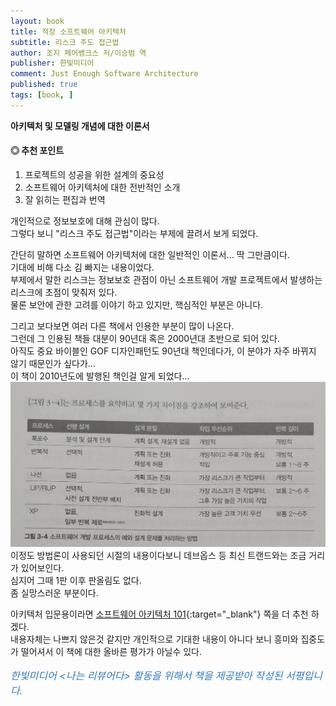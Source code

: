 ```yaml
---
layout: book
title: 적정 소프트웨어 아키텍처
subtitle: 리스크 주도 접근법
author: 조지 페어뱅크스 저/이승범 역 
publisher: 한빛미디어
comment: Just Enough Software Architecture
published: true
tags: [book, ]
---
```


**아키텍처 및 모델링 개념에 대한 이론서**

#### ◎ 추천 포인트
1. 프로젝트의 성공을 위한 설계의 중요성
2. 소프트웨어 아키텍처에 대한 전반적인 소개
3. 잘 읽히는 편집과 번역

<p></p>



개인적으로 정보보호에 대해 관심이 많다.  
그렇다 보니 "리스크 주도 접근법"이라는 부제에 끌려서 보게 되었다.

간단히 말하면 소프트웨어 아키텍처에 대한 일반적인 이론서... 딱 그만큼이다.  
기대에 비해 다소 김 빠지는 내용이었다.  
부제에서 말한 리스크는 정보보호 관점이 아닌 소프트웨어 개발 프로젝트에서 발생하는 리스크에 초점이 맞춰저 있다.  
물론 보안에 관한 고려를 이야기 하고 있지만, 핵심적인 부분은 아니다.   

그리고 보다보면 여러 다른 책에서 인용한 부분이 많이 나온다.  
그런데 그 인용된 책들 대분이 90년대 혹은 2000년대 초반으로 되어 있다.  
아직도 중요 바이블인 GOF 디자인패턴도 90년대 책인데다가, 이 분야가 자주 바뀌지 않기 때문인가 싶다가...  
이 책이 2010년도에 발행된 책인걸 알게 되었다...   
![](../../img/2022-06-26-적정%20소프트웨어%20아키텍처/1.jpg)  
이정도 방법론이 사용되던 시절의 내용이다보니 데브옵스 등 최신 트랜드와는 조금 거리가 있어보인다.  
심지어 그때 1판 이후 판올림도 없다.  
좀 실망스러운 부분이다.  


아키텍처 입문용이라면 [소프트웨어 아키텍처 101](https://www.hanbit.co.kr/media/books/book_view.html?p_code=B1494466807){:target="_blank"} 쪽을 더 추천 하겠다.  
내용자체는 나쁘지 않은것 같지만 개인적으로 기대한 내용이 아니다 보니 흥미와 집중도가 떨어셔서 이 책에 대한 올바른 평가가 아닐수 있다. 


<p></p>
<p style="color: #337ab7;font-size: medium;"><em>한빛미디어 &lt;나는 리뷰어다&gt; 활동을 위해서 책을 제공받아 작성된 서평입니다.</em></p>
<p></p>
